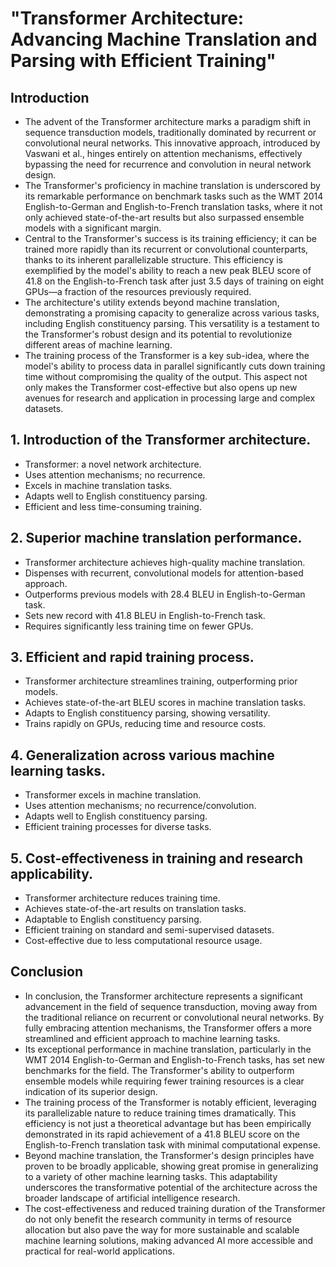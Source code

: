 # "Transformer Architecture: Advancing Machine Translation and Parsing with Efficient Training"

## Introduction

- The advent of the Transformer architecture marks a paradigm shift in sequence transduction models, traditionally dominated by recurrent or convolutional neural networks. This innovative approach, introduced by Vaswani et al., hinges entirely on attention mechanisms, effectively bypassing the need for recurrence and convolution in neural network design. 
- The Transformer's proficiency in machine translation is underscored by its remarkable performance on benchmark tasks such as the WMT 2014 English-to-German and English-to-French translation tasks, where it not only achieved state-of-the-art results but also surpassed ensemble models with a significant margin.
- Central to the Transformer's success is its training efficiency; it can be trained more rapidly than its recurrent or convolutional counterparts, thanks to its inherent parallelizable structure. This efficiency is exemplified by the model's ability to reach a new peak BLEU score of 41.8 on the English-to-French task after just 3.5 days of training on eight GPUs—a fraction of the resources previously required.
- The architecture's utility extends beyond machine translation, demonstrating a promising capacity to generalize across various tasks, including English constituency parsing. This versatility is a testament to the Transformer's robust design and its potential to revolutionize different areas of machine learning.
- The training process of the Transformer is a key sub-idea, where the model's ability to process data in parallel significantly cuts down training time without compromising the quality of the output. This aspect not only makes the Transformer cost-effective but also opens up new avenues for research and application in processing large and complex datasets.

## 1. Introduction of the Transformer architecture.

- Transformer: a novel network architecture.
- Uses attention mechanisms; no recurrence.
- Excels in machine translation tasks.
- Adapts well to English constituency parsing.
- Efficient and less time-consuming training.

## 2. Superior machine translation performance.

- Transformer architecture achieves high-quality machine translation.
- Dispenses with recurrent, convolutional models for attention-based approach.
- Outperforms previous models with 28.4 BLEU in English-to-German task.
- Sets new record with 41.8 BLEU in English-to-French task.
- Requires significantly less training time on fewer GPUs.

## 3. Efficient and rapid training process.

- Transformer architecture streamlines training, outperforming prior models.
- Achieves state-of-the-art BLEU scores in machine translation tasks.
- Adapts to English constituency parsing, showing versatility.
- Trains rapidly on GPUs, reducing time and resource costs.

## 4. Generalization across various machine learning tasks.

- Transformer excels in machine translation.
- Uses attention mechanisms; no recurrence/convolution.
- Adapts well to English constituency parsing.
- Efficient training processes for diverse tasks.

## 5. Cost-effectiveness in training and research applicability.

- Transformer architecture reduces training time.
- Achieves state-of-the-art results on translation tasks.
- Adaptable to English constituency parsing.
- Efficient training on standard and semi-supervised datasets.
- Cost-effective due to less computational resource usage.

## Conclusion

- In conclusion, the Transformer architecture represents a significant advancement in the field of sequence transduction, moving away from the traditional reliance on recurrent or convolutional neural networks. By fully embracing attention mechanisms, the Transformer offers a more streamlined and efficient approach to machine learning tasks.
- Its exceptional performance in machine translation, particularly in the WMT 2014 English-to-German and English-to-French tasks, has set new benchmarks for the field. The Transformer's ability to outperform ensemble models while requiring fewer training resources is a clear indication of its superior design.
- The training process of the Transformer is notably efficient, leveraging its parallelizable nature to reduce training times dramatically. This efficiency is not just a theoretical advantage but has been empirically demonstrated in its rapid achievement of a 41.8 BLEU score on the English-to-French translation task with minimal computational expense.
- Beyond machine translation, the Transformer's design principles have proven to be broadly applicable, showing great promise in generalizing to a variety of other machine learning tasks. This adaptability underscores the transformative potential of the architecture across the broader landscape of artificial intelligence research.
- The cost-effectiveness and reduced training duration of the Transformer do not only benefit the research community in terms of resource allocation but also pave the way for more sustainable and scalable machine learning solutions, making advanced AI more accessible and practical for real-world applications.